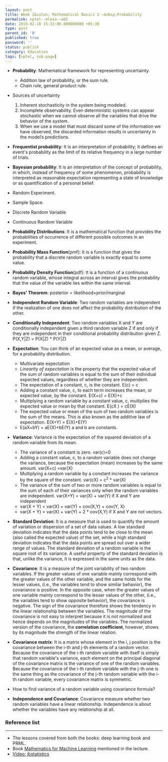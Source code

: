 ```yaml
---
layout: post
title: Week 2&colon; Mathematical Basics 2 –&nbsp;Probability
permalink: nptel--mlesa--w02
date: 2019-02-10 15:32:00.000000000 +05:30
type: post
parent_id: '0'
published: true
password: ''
status: publish
category: Education
tags: [nptel, sub-page]
---
```


* **Probability**: Mathematical framework for representing uncertainty.
  * Addition law of probability, or the sum rule. 
  * Chain rule, general product rule.

* Sources of uncertainty
  1. Inherent stochasticity in the system being modeled.
  2. Incomplete observability. Even deterministic systems can appear stochastic
when we cannot observe all the variables that drive the behavior of the
system.
  3. When we use a model that must discard some of
the information we have observed, the discarded information results in
uncertainty in the model’s predictions.

* **Frequentist probability**: It is an interpretation of probability; it defines an event's probability as the limit of its relative frequency in a large number of trials.

* **Bayesian probability**: It is an interpretation of the concept of probability, in which, instead of frequency of some phenomenon, probability is interpreted as reasonable expectation representing a state of knowledge or as quantification of a personal belief.

* Random Experiment.
* Sample Space.
* Discrete Random Variable
* Continuous Random Variable

* **Probability Distributions**: It is a mathematical function that provides the probabilities of occurrence of different possible outcomes in an experiment.

* **Probability Mass Function**(pmf): It is a function that gives the probability that a discrete random variable is exactly equal to some value.

* **Probability Density Function**(pdf): It is a function of a continuous random variable, whose integral across an interval gives the probability that the value of the variable lies within the same interval.

* **Bayes' Theorem**: posterior = likelihood×prior/marginal

* **Independent Random Variable**: Two random variables are independent if the realization of one does not affect the probability distribution of the other. 

* **Conditionally Independent**: Two random variables X and Y are conditionally independent given a third random variable Z if and only if they are independent in their conditional probability distribution given Z. P(X,Y&#124;Z) = P(X&#124;Z) * P(Y&#124;Z)

* **Expectation**: You can think of an expected value as a mean, or average, for a probability distribution.
  * Multivariate expectation
  * *Linearity of expectation* is the property that the expected value of the sum of random variables is equal to the sum of their individual expected values, regardless of whether they are independent.
  * The expectation of a constant, c, is the constant. E(c) = c
  * Adding a constant value, c, to each term increases the mean, or expected value, by the constant.
E(X+c) = E(X)+c
  * Multiplying a random variable by a constant value, c, multiplies the expected value or mean by that constant.
E(cX ) = cE(X)
  * The expected value or mean of the sum of two random variables is the sum of the means.   This is also known as the additive law of expectation. E(X+Y) = E(X)+E(Y)
  * E(aX+bY) = aE(X)+bE(Y)  a and b are constants.

* **Variance**: Variance is the expectation of the squared deviation of a random variable from its mean.
  * The variance of a constant is zero. var(c)=0
  * Adding a constant value, c, to a random variable does not change the variance, because the expectation (mean) increases by the same amount.
var(X+c) =var(X)
  * Multiplying a random variable by a constant increases the variance by the square of the constant.
var(cX) = c<sup>2</sup> * var(X)
  * The variance of the sum of two or more random variables is equal to the sum of each of their variances only when the random variables are independent. var(X+Y) = var(X) + var(Y) if X and Y are independent
  * var(X + Y) = var(X) + var(Y) + cov(X,Y) + cov(Y, X) 
  * var(X + Y) = var(X) + var(Y) + 2 * cov(X,Y) if X and Y are not vectors.  

* **Standard Deviation**: It is a measure that is used to quantify the amount of variation or dispersion of a set of data values. A low standard deviation indicates that the data points tend to be close to the mean (also called the expected value) of the set, while a high standard deviation indicates that the data points are spread out over a wider range of values.
The standard deviation of a random variable is the square root of its variance. A useful property of the standard deviation is that, unlike the variance, it is expressed in the same units as the data.

* **Covariance**: It is a measure of the joint variability of two random variables. If the greater values of one variable mainly correspond with the greater values of the other variable, and the same holds for the lesser values, (i.e., the variables tend to show similar behavior), the covariance is positive. In the opposite case, when the greater values of one variable mainly correspond to the lesser values of the other, (i.e., the variables tend to show opposite behavior), the covariance is negative. The sign of the covariance therefore shows the tendency in the linear relationship between the variables. The magnitude of the covariance is not easy to interpret because it is not normalized and hence depends on the magnitudes of the variables. The normalized version of the covariance, the **correlation coefficient**, however, shows by its magnitude the strength of the linear relation.

* **Covariance matrix**: It is a matrix whose element in the i, j position is the covariance between the i-th and j-th elements of a random vector. Because the covariance of the i-th random variable with itself is simply that random variable's variance, each element on the principal diagonal of the covariance matrix is the variance of one of the random variables. Because the covariance of the i-th random variable with the j-th one is the same thing as the covariance of the j-th random variable with the i-th random variable, every covariance matrix is symmetric. 

* How to find variance of a random variable using covariance formula?

* **Independence and Covariance**: Covariance measure whether two random variables have a linear relationship. Independence is about whether the variables have any relationship at all. 


### Reference list
---
* The lessons covered from both the books: deep learning book and PRML.
* Book [Mathematics for Machine Learning](https://mml-book.com/) mentioned in the lecture.
* [Video: jbstatistics](https://www.youtube.com/user/jbstatistics/playlists)



